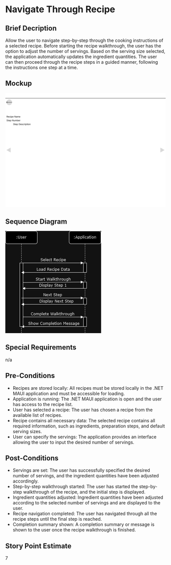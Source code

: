 # Navigate Through Recipe
## Brief Decription
Allow the user to navigate step-by-step through the cooking instructions of a selected recipe. Before starting the recipe walkthrough, the user has the option to adjust the number of servings. Based on the serving size selected, the application automatically updates the ingredient quantities. The user can then proceed through the recipe steps in a guided manner, following the instructions one step at a time.

## Mockup
![NavigateRecipe](https://github.com/GermanJesus-lul/Rezeptbuch/blob/main/docs/mockups/NavigateThroughRecipeMockup.png)

## Sequence Diagram
![Navigate Through Recipe sequence diagram](https://github.com/GermanJesus-lul/Rezeptbuch/blob/main/docs/sequence_diagrams/NavigateThroughRecipeSequenceDiagram.png)

## Special Requirements
n/a

## Pre-Conditions
* Recipes are stored locally: All recipes must be stored locally in the .NET MAUI application and must be accessible for loading.
* Application is running: The .NET MAUI application is open and the user has access to the recipe list.
* User has selected a recipe: The user has chosen a recipe from the available list of recipes.
* Recipe contains all necessary data: The selected recipe contains all required information, such as ingredients, preparation steps, and default serving sizes.
* User can specify the servings: The application provides an interface allowing the user to input the desired number of servings.

## Post-Conditions
* Servings are set: The user has successfully specified the desired number of servings, and the ingredient quantities have been adjusted accordingly.
* Step-by-step walkthrough started: The user has started the step-by-step walkthrough of the recipe, and the initial step is displayed.
* Ingredient quantities adjusted: Ingredient quantities have been adjusted according to the selected number of servings and are displayed to the user.
* Recipe navigation completed: The user has navigated through all the recipe steps until the final step is reached.
* Completion summary shown: A completion summary or message is shown to the user once the recipe walkthrough is finished.

## Story Point Estimate
7
